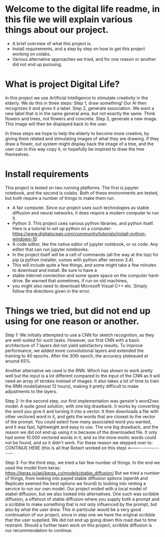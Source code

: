 # Welcome to the digital life readme, in this file we will explain various things about our project.
- A brief overview of what this project is.
- Install requirements, and a step by step on how to get this project working on colabs.
- Various alternative approaches  we tried, and for one reason or another did not end up pursuing.

# What is project Digital Life?
In this project we use Artificial Intelligence to stimulate creativity in the elderly. We do this in three steps:
Step 1, draw something! Our AI then recognizes it and gives it a label. 
Step 2, generate association. We want a new label that is in the same general area, but not exactly the same. Think flowers and trees, not flowers and concrete. 
Step 3, generate a new image. This image will then be displayed back to the user.

In these steps we hope to help the elderly to become more creative, by giving them related and stimulating images of what
they are drawing. If they draw a flower, out system might display back the image of a tree, and the user can in this way copy it,
or hopefully be inspired to draw the tree themselves.

# Install requirements
This project is tested on two running platforms. The first is jupyter notebook, and the second is colabs. Both of these environments
are tested, but both require a number of things to make them run.

- A fair computer. Since our project uses such technologies as stable diffusion and neural networks, it does require a modern computer to
run it.
- Python 3. This project uses various python libraries, and python itself. Here is a tutorial to set up python on a computer:
https://www.digitalocean.com/community/tutorials/install-python-windows-10
- A code editor, like the native editor of jupyter notebook, or vs code. Any editor that can run jupyter notebooks. 
- In the project itself will be a cell of commands (all the way at the top) for pip (a python installer, comes with python after version 3.4). 
- This will include quite a few things, and some might take a few minutes to download and install. Be sure to have a 
- stable internet connection and some spare space on the computer hard-drive. Be warned that sometimes, if run on old machines, 
- you might also need to download Microsoft Visual C++ etc. Simply follow the directions given in the error.

# Things we tried, but did not end up using for one reason or another.

Step 1:
We initially attempted to use a CNN for sketch recognition, as they are well-suited for such tasks. 
However, our first CNN with a basic architecture of 7 layers did not yield satisfactory results. 
To improve performance, we added more convolutional layers and extended the training to 40 epochs. After the 30th epoch, the accuracy plateaued at around 65%.

Another alternative we used is the RNN. Which has shown to work pretty well but the input is a lot different compared 
to the input of the CNN as it will need an array of strokes instead of images.
It also takes a lot of time to train the RNN model(almost 12 hours), making it pretty difficult to make adjustments to the layers.

Step 2:
In the second step, our first implementation was gensim's word2vec model. A quite good solution, with one big drawback. 
It works by converting the word you give it and turning it into a vector. It then downloads a file with other vectored word in it, 
and gets the words that are closest to the vector of the prompt. You could select how many associated word you wanted, 
and it was fast, lightweight and easy to use. The one big drawback, and the reason we did not end up using it is because 
of the downloaded file. It only had some 10.000 vectored words in it, and so the more exotic words could not be found, 
and so it didn't work. For these reason we stepped over to: CONTINUE HERE (this is all that Robert worked on this step) <-----------------

Step 3:
For the third step, we tried a fair few number of things. In the end we used the model from keras: 
https://keras.io/api/keras_cv/models/stable_diffusion/
But we tried a number of things, from looking into payed stable diffusion options (openIA and Replicate seemed the best options we found) 
to looking into renting a service to run our own model. Our project ended with a local model of stabel diffusion, 
but we also looked into alternatives. One such was scribble diffusion, a offshoot of stable diffusion where you supply 
both a prompt and a scribble to make something that is not only influenced by the prompt, but also by what the user drew. 
This in particular would be a very good continuation of our project, since in step one we have the original scribble that 
the user supplied. We did not end up going down this road due to time restraint. Should a further team work on this project, 
scribble diffusion is our recommendation to continue.
